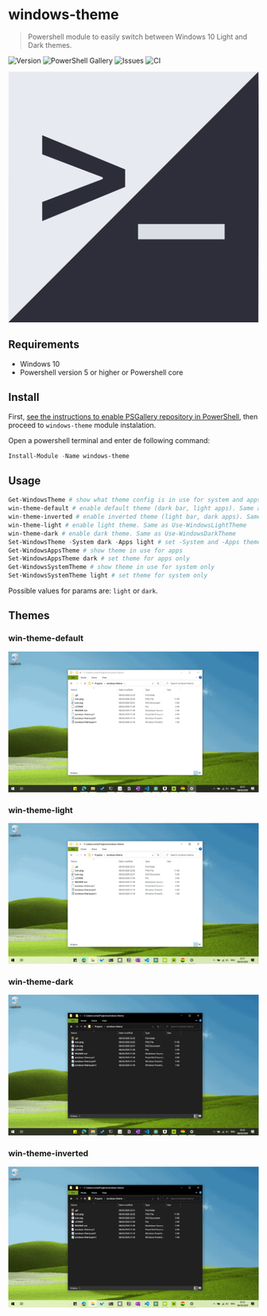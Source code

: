 # windows-theme
> Powershell module to easily switch between Windows 10 Light and Dark themes.

![Version](https://img.shields.io/powershellgallery/v/windows-theme?label=version)
![PowerShell Gallery](https://img.shields.io/powershellgallery/dt/windows-theme.svg)
![Issues](https://img.shields.io/github/issues-raw/leandrocrs/windows-theme?label=issues)
![CI](https://github.com/leandrocrs/windows-theme/workflows/CI/badge.svg?branch=master)

![windows-theme logo](./assets/icon.png "windows-theme logo, a square sliced in two pieces, one light and other dark colored")

## Requirements
* Windows 10
* Powershell version 5 or higher or Powershell core

## Install

First, [see the instructions to enable PSGallery repository in PowerShell](https://docs.microsoft.com/en-us/powershell/scripting/gallery/overview), then proceed to `windows-theme` module instalation. 

Open a powershell terminal and enter de following command:
```powershell
Install-Module -Name windows-theme
```

## Usage
```powershell
Get-WindowsTheme # show what theme config is in use for system and apps
win-theme-default # enable default theme (dark bar, light apps). Same as Use-WindowsDefaultTheme
win-theme-inverted # enable inverted theme (light bar, dark apps). Same as Use-WindowsInvertedTheme
win-theme-light # enable light theme. Same as Use-WindowsLightTheme
win-theme-dark # enable dark theme. Same as Use-WindowsDarkTheme
Set-WindowsTheme -System dark -Apps light # set -System and -Apps theme separately
Get-WindowsAppsTheme # show theme in use for apps
Set-WindowsAppsTheme dark # set theme for apps only
Get-WindowsSystemTheme # show theme in use for system only
Set-WindowsSystemTheme light # set theme for system only
```

Possible values for params are: `light` or `dark`.

## Themes

### win-theme-default

![print of windows with win-theme-default applied](./assets/win-theme-default.png "Windows print with dark taskbar and light theme for apps")

### win-theme-light

![print of windows with win-theme-light applied](./assets/win-theme-light.png "Windows print with light theme for taskbar and apps")

### win-theme-dark

![print of windows with win-theme-dark applied](./assets/win-theme-dark.png "Windows print with dark theme for taskbar and apps")

### win-theme-inverted

![print of windows with win-theme-inverted applied](./assets/win-theme-inverted.png "Windows print with light taskbar and dark theme for apps")
